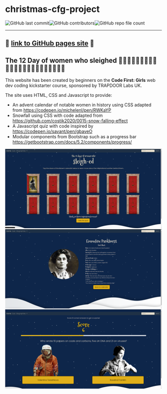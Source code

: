 # christmas-cfg-project
<img alt="GitHub last commit" src="https://img.shields.io/github/last-commit/MollyRushton/christmas-cfg-project"><img alt="GitHub contributors" src="https://img.shields.io/github/contributors/MollyRushton/christmas-cfg-project"><img alt="GitHub repo file count" src="https://img.shields.io/github/directory-file-count/MollyRushton/christmas-cfg-project">

---
:link:
[link to GitHub pages site](https://mollyrushton.github.io/christmas-cfg-project/)
:link:
---

## The 12 Day of women who sleighed 		:woman_technologist::woman_health_worker::woman_student::woman_judge::woman_with_headscarf::woman_cook::woman_factory_worker::woman_office_worker::woman_scientist::woman_singer::woman_artist::woman_astronaut:


This website has been created by beginners on the **Code First: Girls** web dev coding kickstarter course, sponsored by TRAPDOOR Labs UK.


The site uses HTML, CSS and Javascript to provide:
- An advent calendar of notable women in history using CSS adapted from https://codepen.io/michelenl/pen/RWKaYP
- Snowfall using CSS with code adapted from https://github.com/costik2020/0015-snow-falling-effect
- A Javascript quiz with code inspired by https://codepen.io/savant/pen/gbaveO
- Modular components from Bootstrap such as a progress bar https://getbootstrap.com/docs/5.2/components/progress/


![Homepage screenshot](/assets/screenshots/home.png)
![Quiz page screenshot](/assets/screenshots/bio.png)
![Bio page screenshot](/assets/screenshots/quiz.png)

